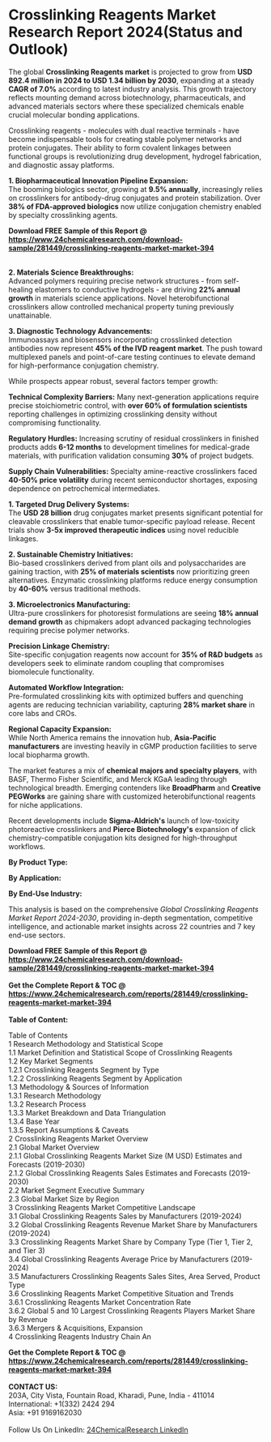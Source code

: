 <h1>Crosslinking Reagents Market Research Report 2024(Status and Outlook)</h1><p>The global <strong>Crosslinking Reagents market</strong> is projected to grow from <strong>USD 892.4 million in 2024 to USD 1.34 billion by 2030</strong>, expanding at a steady <strong>CAGR of 7.0%</strong> according to latest industry analysis. This growth trajectory reflects mounting demand across biotechnology, pharmaceuticals, and advanced materials sectors where these specialized chemicals enable crucial molecular bonding applications.</p><p>Crosslinking reagents - molecules with dual reactive terminals - have become indispensable tools for creating stable polymer networks and protein conjugates. Their ability to form covalent linkages between functional groups is revolutionizing drug development, hydrogel fabrication, and diagnostic assay platforms.</p><p><strong>1. Biopharmaceutical Innovation Pipeline Expansion:</strong><br>
The booming biologics sector, growing at <strong>9.5% annually</strong>, increasingly relies on crosslinkers for antibody-drug conjugates and protein stabilization. Over <strong>38% of FDA-approved biologics</strong> now utilize conjugation chemistry enabled by specialty crosslinking agents.</p><div><b>Download FREE Sample of this Report @ 
            <a href="https://www.24chemicalresearch.com/download-sample/281449/crosslinking-reagents-market-market-394">
            https://www.24chemicalresearch.com/download-sample/281449/crosslinking-reagents-market-market-394</a></b></div><br><p><strong>2. Materials Science Breakthroughs:</strong><br>
Advanced polymers requiring precise network structures - from self-healing elastomers to conductive hydrogels - are driving <strong>22% annual growth</strong> in materials science applications. Novel heterobifunctional crosslinkers allow controlled mechanical property tuning previously unattainable.</p><p><strong>3. Diagnostic Technology Advancements:</strong><br>
Immunoassays and biosensors incorporating crosslinked detection antibodies now represent <strong>45% of the IVD reagent market</strong>. The push toward multiplexed panels and point-of-care testing continues to elevate demand for high-performance conjugation chemistry.</p><p>While prospects appear robust, several factors temper growth:</p><p><strong>Technical Complexity Barriers:</strong> Many next-generation applications require precise stoichiometric control, with <strong>over 60% of formulation scientists</strong> reporting challenges in optimizing crosslinking density without compromising functionality.</p><p><strong>Regulatory Hurdles:</strong> Increasing scrutiny of residual crosslinkers in finished products adds <strong>6-12 months</strong> to development timelines for medical-grade materials, with purification validation consuming <strong>30%</strong> of project budgets.</p><p><strong>Supply Chain Vulnerabilities:</strong> Specialty amine-reactive crosslinkers faced <strong>40-50% price volatility</strong> during recent semiconductor shortages, exposing dependence on petrochemical intermediates.</p><p><strong>1. Targeted Drug Delivery Systems:</strong><br>
The <strong>USD 28 billion</strong> drug conjugates market presents significant potential for cleavable crosslinkers that enable tumor-specific payload release. Recent trials show <strong>3-5x improved therapeutic indices</strong> using novel reducible linkages.</p><p><strong>2. Sustainable Chemistry Initiatives:</strong><br>
Bio-based crosslinkers derived from plant oils and polysaccharides are gaining traction, with <strong>25% of materials scientists</strong> now prioritizing green alternatives. Enzymatic crosslinking platforms reduce energy consumption by <strong>40-60%</strong> versus traditional methods.</p><p><strong>3. Microelectronics Manufacturing:</strong><br>
Ultra-pure crosslinkers for photoresist formulations are seeing <strong>18% annual demand growth</strong> as chipmakers adopt advanced packaging technologies requiring precise polymer networks.</p><p><strong>Precision Linkage Chemistry:</strong><br>
	Site-specific conjugation reagents now account for <strong>35% of R&amp;D budgets</strong> as developers seek to eliminate random coupling that compromises biomolecule functionality.</p><p><strong>Automated Workflow Integration:</strong><br>
	Pre-formulated crosslinking kits with optimized buffers and quenching agents are reducing technician variability, capturing <strong>28% market share</strong> in core labs and CROs.</p><p><strong>Regional Capacity Expansion:</strong><br>
	While North America remains the innovation hub, <strong>Asia-Pacific manufacturers</strong> are investing heavily in cGMP production facilities to serve local biopharma growth.</p><p>The market features a mix of <strong>chemical majors and specialty players</strong>, with BASF, Thermo Fisher Scientific, and Merck KGaA leading through technological breadth. Emerging contenders like <strong>BroadPharm</strong> and <strong>Creative PEGWorks</strong> are gaining share with customized heterobifunctional reagents for niche applications.</p><p>Recent developments include <strong>Sigma-Aldrich's</strong> launch of low-toxicity photoreactive crosslinkers and <strong>Pierce Biotechnology's</strong> expansion of click chemistry-compatible conjugation kits designed for high-throughput workflows.</p><p><strong>By Product Type:</strong></p><p><strong>By Application:</strong></p><p><strong>By End-Use Industry:</strong></p><p>This analysis is based on the comprehensive <em>Global Crosslinking Reagents Market Report 2024-2030</em>, providing in-depth segmentation, competitive intelligence, and actionable market insights across 22 countries and 7 key end-use sectors.</p><div><b>Download FREE Sample of this Report @ 
            <a href="https://www.24chemicalresearch.com/download-sample/281449/crosslinking-reagents-market-market-394">
            https://www.24chemicalresearch.com/download-sample/281449/crosslinking-reagents-market-market-394</a></b></div><br><div><b>Get the Complete Report & TOC @ 
            <a href="https://www.24chemicalresearch.com/reports/281449/crosslinking-reagents-market-market-394">
            https://www.24chemicalresearch.com/reports/281449/crosslinking-reagents-market-market-394</a></b></div><br>
            <b>Table of Content:</b><p>Table of Contents<br />
 1 Research Methodology and Statistical Scope<br />
 1.1 Market Definition and Statistical Scope of Crosslinking Reagents<br />
 1.2 Key Market Segments<br />
 1.2.1 Crosslinking Reagents Segment by Type<br />
 1.2.2 Crosslinking Reagents Segment by Application<br />
 1.3 Methodology & Sources of Information<br />
 1.3.1 Research Methodology<br />
 1.3.2 Research Process<br />
 1.3.3 Market Breakdown and Data Triangulation<br />
 1.3.4 Base Year<br />
 1.3.5 Report Assumptions & Caveats<br />
 2 Crosslinking Reagents Market Overview<br />
 2.1 Global Market Overview<br />
 2.1.1 Global Crosslinking Reagents Market Size (M USD) Estimates and Forecasts (2019-2030)<br />
 2.1.2 Global Crosslinking Reagents Sales Estimates and Forecasts (2019-2030)<br />
 2.2 Market Segment Executive Summary<br />
 2.3 Global Market Size by Region<br />
 3 Crosslinking Reagents Market Competitive Landscape<br />
 3.1 Global Crosslinking Reagents Sales by Manufacturers (2019-2024)<br />
 3.2 Global Crosslinking Reagents Revenue Market Share by Manufacturers (2019-2024)<br />
 3.3 Crosslinking Reagents Market Share by Company Type (Tier 1, Tier 2, and Tier 3)<br />
 3.4 Global Crosslinking Reagents Average Price by Manufacturers (2019-2024)<br />
 3.5 Manufacturers Crosslinking Reagents Sales Sites, Area Served, Product Type<br />
 3.6 Crosslinking Reagents Market Competitive Situation and Trends<br />
 3.6.1 Crosslinking Reagents Market Concentration Rate<br />
 3.6.2 Global 5 and 10 Largest Crosslinking Reagents Players Market Share by Revenue<br />
 3.6.3 Mergers & Acquisitions, Expansion<br />
 4 Crosslinking Reagents Industry Chain An</p><div><b>Get the Complete Report & TOC @ 
            <a href="https://www.24chemicalresearch.com/reports/281449/crosslinking-reagents-market-market-394">
            https://www.24chemicalresearch.com/reports/281449/crosslinking-reagents-market-market-394</a></b></div><br><b>CONTACT US:</b><br>
            203A, City Vista, Fountain Road, Kharadi, Pune, India - 411014<br>
            International: +1(332) 2424 294<br>
            Asia: +91 9169162030 <br><br>
            Follow Us On LinkedIn: <a href="https://www.linkedin.com/company/24chemicalresearch/">24ChemicalResearch LinkedIn</a>